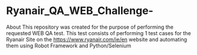 # Ryanair_QA_WEB_Challenge-
About This repository was created for the purpose of performing the requested WEB QA test. This test consists of performing 1 test cases for the Ryanair Site on the https://www.ryanair.com/ie/en website and automating them using Robot Framework and Python/Selenium
